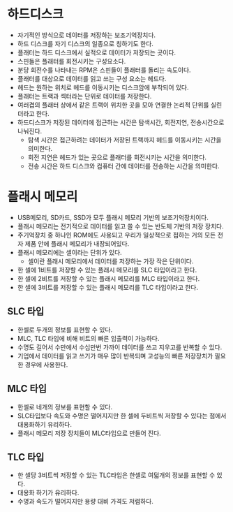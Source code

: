 # 하드디스크

- 자기적인 방식으로 데이터를 저장하는 보조기억장치다.
- 하드 디스크를 자기 디스크의 일종으로 칭하기도 한다.
- 플래터는 하드 디스크에서 실적으로 데이터가 저장되는 곳이다.
- 스핀들은 플래터를 회전시키는 구성요소다.
- 분당 회전수를 나타내는 RPM은 스핀들이 플래터를 돌리는 속도이다.
- 플래터를 대상으로 데이터를 읽고 쓰는 구성 요소는 헤드다.
- 헤드는 원하는 위치로 헤드를 이동시키는 디스크암에 부착되어 있다.
- 플래터는 트랙과 섹터라는 단위로 데이터를 저장한다.
- 여러겹의 플래터 상에서 같은 트랙이 위치한 곳을 모아 연결한 논리적 단위를 실린더라고 한다.
- 하드디스크가 저장된 데이터에 접근하는 시간은 탐색시간, 회전지연, 전송시간으로 나눠진다.
  - 탐색 시간은 접근하려는 데이터가 저장된 트랙까지 헤드를 이동시키는 시간을 의미한다.
  - 회전 지연은 헤드가 있는 곳으로 플래터를 회전시키는 시간을 의미한다.
  - 전송 시간은 하드 디스크와 컴퓨터 간에 데이터를 전송하는 시간을 의미한다.

# 플래시 메모리

- USB메모리, SD카드, SSD가 모두 플래시 메모리 기반의 보조기억장치이다.
- 플래시 메모리는 전기적으로 데이터를 읽고 쓸 수 있는 반도체 기반의 저장 장치다.
- 주기억장치 중 하나인 ROM에도 사용되고 우리가 일상적으로 접하는 거의 모든 전자 제품 안에 플래시 메모리가 내장되어있다.
- 플래시 메모리에는 셀이라는 단위가 있다.
  - 셀이란 플래시 메모리에서 데이터를 저장하는 가장 작은 단위이다.
- 한 셀에 1비트를 저장할 수 있는 플래시 메모리를 SLC 타입이라고 한다.
- 한 셀에 2비트를 저장할 수 있는 플래시 메모리를 MLC 타입이라고 한다.
- 한 셀에 3비트를 저장할 수 있는 플래시 메모리를 TLC 타입이라고 한다.

## SLC 타입

- 한셀로 두개의 정보를 표현할 수 있다.
- MLC, TLC 타입에 비해 비트의 빠른 입출력이 가능하다.
- 수명도 길어서 수만에서 수십만번 가까이 데이터를 쓰고 지우고를 반복할 수 있다.
- 기업에서 데이터를 읽고 쓰기가 매우 많이 반복되며 고성능의 빠른 저장장치가 필요한 경우에 사용한다.

## MLC 타입

- 한셀로 네개의 정보를 표현할 수 있다.
- SLC타입보다 속도와 수명은 떨어지지만 한 셀에 두비트씩 저장할 수 있다는 점에서 대용화하기 유리하다.
- 플래시 메모리 저장 장치들이 MLC타입으로 만들어 진다.

## TLC 타입

- 한 셀당 3비트씩 저장할 수 있는 TLC타입은 한셀로 여덟개의 정보를 표현할 수 있다.
- 대용화 하기가 유리하다.
- 수명과 속도가 떨어지지만 용량 대비 가격도 저렴하다.
